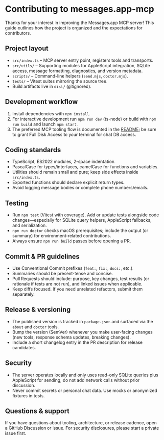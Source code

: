 # Contributing to messages.app-mcp

Thanks for your interest in improving the Messages.app MCP server! This guide outlines how the project is organized and the expectations for contributors.

## Project layout

- `src/index.ts` – MCP server entry point, registers tools and transports.
- `src/utils/` – Supporting modules for AppleScript integration, SQLite access, message formatting, diagnostics, and version metadata.
- `scripts/` – Command-line helpers (`send.mjs`, `doctor.mjs`).
- `tests/` – Vitest suites mirroring the source tree.
- Build artifacts live in `dist/` (gitignored).

## Development workflow

1. Install dependencies with `npm install`.
2. For interactive development run `npm run dev` (ts-node) or build with `npm run build` and launch `npm start`.
3. The preferred MCP tooling flow is documented in the [README](README.md); be sure to grant Full Disk Access to your terminal for chat DB access.

## Coding standards

- TypeScript, ES2022 modules, 2-space indentation.
- PascalCase for types/interfaces, camelCase for functions and variables.
- Utilities should remain small and pure; keep side effects inside `src/index.ts`.
- Exported functions should declare explicit return types.
- Avoid logging message bodies or complete phone numbers/emails.

## Testing

- Run `npm test` (Vitest with coverage). Add or update tests alongside code changes—especially for SQLite query helpers, AppleScript fallbacks, and serialization.
- `npm run doctor` checks macOS prerequisites; include the output (or summary) for environment-related contributions.
- Always ensure `npm run build` passes before opening a PR.

## Commit & PR guidelines

- Use Conventional Commit prefixes (`feat:`, `fix:`, `docs:`, etc.).
- Summaries should be present-tense and concise.
- Pull Requests should include: purpose, key changes, test results (or rationale if tests are not run), and linked issues when applicable.
- Keep diffs focused. If you need unrelated refactors, submit them separately.

## Release & versioning

- The published version is tracked in `package.json` and surfaced via the `about` and `doctor` tools.
- Bump the version (SemVer) whenever you make user-facing changes (new tools, response schema updates, breaking changes).
- Include a short changelog entry in the PR description for release candidates.

## Security

- The server operates locally and only uses read-only SQLite queries plus AppleScript for sending; do not add network calls without prior discussion.
- Never commit secrets or personal chat data. Use mocks or anonymized fixtures in tests.

## Questions & support

If you have questions about tooling, architecture, or release cadence, open a GitHub Discussion or issue. For security disclosures, please start a private issue first.
